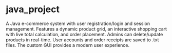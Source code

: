 # java_project
A Java e-commerce system with user registration/login and session management. Features a dynamic product grid, an interactive shopping cart with live total calculation, and order placement. Admins can delete/update products in real-time. User accounts and order receipts are saved to .txt files. The custom GUI provides a modern user experience.
